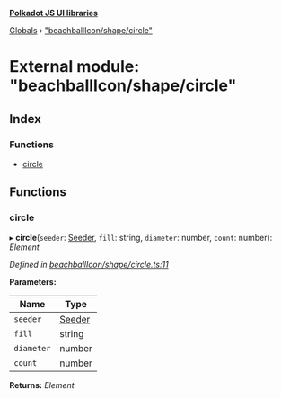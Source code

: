 **[Polkadot JS UI libraries](../README.md)**

[Globals](../globals.md) › [&quot;beachballIcon/shape/circle&quot;](_beachballicon_shape_circle_.md)

# External module: "beachballIcon/shape/circle"

## Index

### Functions

* [circle](_beachballicon_shape_circle_.md#circle)

## Functions

###  circle

▸ **circle**(`seeder`: [Seeder](_beachballicon_types_.md#seeder), `fill`: string, `diameter`: number, `count`: number): *Element*

*Defined in [beachballIcon/shape/circle.ts:11](https://github.com/polkadot-js/ui/blob/337f377/packages/ui-shared/src/beachballIcon/shape/circle.ts#L11)*

**Parameters:**

Name | Type |
------ | ------ |
`seeder` | [Seeder](_beachballicon_types_.md#seeder) |
`fill` | string |
`diameter` | number |
`count` | number |

**Returns:** *Element*